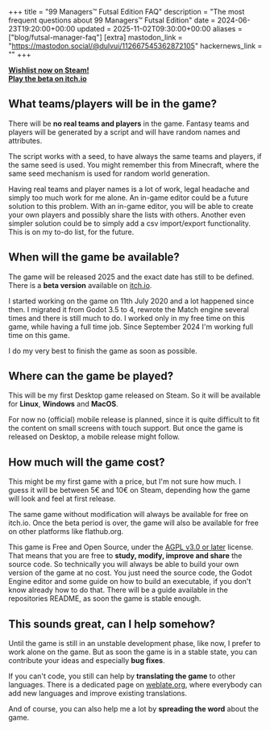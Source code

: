 +++
title = "99 Managers™ Futsal Edition FAQ"
description = "The most frequent questions about 99 Managers™ Futsal Edition"
date = 2024-06-23T19:20:00+00:00
updated = 2025-11-02T09:30:00+00:00
aliases = ["blog/futsal-manager-faq"]
[extra]
mastodon_link = "https://mastodon.social/@dulvui/112667545362872105"
hackernews_link = ""
+++

**[Wishlist now on Steam!](https://store.steampowered.com/app/3334770/99_Managers_Futsal_Edition/)**  
**[Play the beta on itch.io](https://simondalvai.itch.io/99managers-futsal-edition)**

## What teams/players will be in the game?
There will be **no real teams and players** in the game.
Fantasy teams and players will be generated by a script and will have random names and attributes.

The script works with a seed, to have always the same teams and players, if the same seed is used.
You might remember this from Minecraft, where the same seed mechanism is used for random world generation.

Having real teams and player names is a lot of work, legal headache and simply too much work for me alone.
An in-game editor could be a future solution to this problem.
With an in-game editor, you will be able to create your own players and possibly share the lists with others.
Another even simpler solution could be to simply add a csv import/export functionality.
This is on my to-do list, for the future.

## When will the game be available?
The game will be released 2025 and the exact date has still to be defined.
There is a **beta version** available on [itch.io](https://simondalvai.itch.io/99managers-futsal-edition).

I started working on the game on 11th July 2020 and a lot happened since then.
I migrated it from Godot 3.5 to 4, rewrote the Match engine several times and there is still much to do.
I worked only in my free time on this game, while having a full time job.
Since September 2024 I'm working full time on this game.

I do my very best to finish the game as soon as possible.

## Where can the game be played?
This will be my first Desktop game released on Steam.
So it will be available for **Linux**, **Windows** and **MacOS**.

For now no (official) mobile release is planned, since it is quite difficult to fit the content on small screens with touch support.
But once the game is released on Desktop, a mobile release might follow.

## How much will the game cost?
This might be my first game with a price, but I'm not sure how much.
I guess it will be between 5€ and 10€ on Steam, depending how the game will look and feel at first release.

The same game without modification will always be available for free on itch.io.
Once the beta period is over, the game will also be available for free on other platforms like flathub.org.

This game is Free and Open Source, under the [AGPL v3.0 or later](https://spdx.org/licenses/AGPL-3.0-or-later) license.
That means that you are free to **study, modify, improve and share** the source code.
So technically you will always be able to build your own version of the game at no cost.
You just need the source code, the Godot Engine editor and some guide on how to build an executable, if you don't know already how to do that.
There will be a guide available in the repositories README, as soon the game is stable enough.

## This sounds great, can I help somehow?
Until the game is still in an unstable development phase, like now, I prefer to work alone on the game.
But as soon the game is in a stable state, you can contribute your ideas and especially **bug fixes**.

If you can't code, you still can help by **translating the game** to other languages.
There is a dedicated page on [weblate.org](https://hosted.weblate.org/projects/99-managers-futsal-edition/),
where everybody can add new languages and improve existing translations.

And of course, you can also help me a lot by **spreading the word** about the game.

